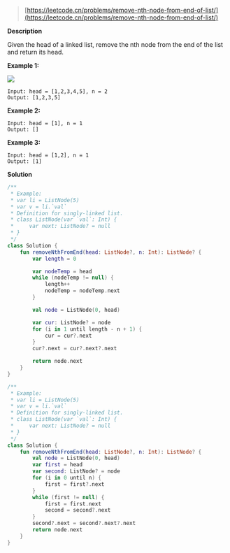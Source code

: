 > [https://leetcode.cn/problems/remove-nth-node-from-end-of-list/](https://leetcode.cn/problems/remove-nth-node-from-end-of-list/)

**Description**

Given the head of a linked list, remove the nth node from the end of the list and return its head.

**Example 1:**

![](https://assets.leetcode.com/uploads/2020/10/03/remove_ex1.jpg)

```text
Input: head = [1,2,3,4,5], n = 2
Output: [1,2,3,5]
```
**Example 2:**
```text
Input: head = [1], n = 1
Output: []
```
**Example 3:**
```text
Input: head = [1,2], n = 1
Output: [1]
```

**Solution**
```kotlin
/**
 * Example:
 * var li = ListNode(5)
 * var v = li.`val`
 * Definition for singly-linked list.
 * class ListNode(var `val`: Int) {
 *     var next: ListNode? = null
 * }
 */
class Solution {
    fun removeNthFromEnd(head: ListNode?, n: Int): ListNode? {
        var length = 0

        var nodeTemp = head
        while (nodeTemp != null) {
            length++
            nodeTemp = nodeTemp.next
        }

        val node = ListNode(0, head)

        var cur: ListNode? = node
        for (i in 1 until length - n + 1) {
            cur = cur?.next
        }
        cur?.next = cur?.next?.next

        return node.next
    }
}
```
```kotlin
/**
 * Example:
 * var li = ListNode(5)
 * var v = li.`val`
 * Definition for singly-linked list.
 * class ListNode(var `val`: Int) {
 *     var next: ListNode? = null
 * }
 */
class Solution {
    fun removeNthFromEnd(head: ListNode?, n: Int): ListNode? {
        val node = ListNode(0, head)
        var first = head
        var second: ListNode? = node
        for (i in 0 until n) {
            first = first?.next
        }
        while (first != null) {
            first = first.next
            second = second?.next
        }
        second?.next = second?.next?.next
        return node.next
    }
}
```